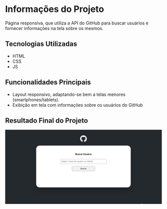 # Informações do Projeto

Página responsiva, que utiliza a API do GitHub para buscar usuários e fornecer informações na tela sobre os mesmos.

## Tecnologias Utilizadas

- HTML
- CSS
- JS

## Funcionalidades Principais

- Layout responsivo, adaptando-se bem a telas menores (smartphones/tablets).
- Exibição em tela com informações sobre os usuários do GitHub

## Resultado Final do Projeto

<img src="./src/images/versao-desktop.gif" alt="gif do projeto versão desktop">

